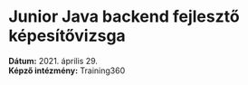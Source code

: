 # Junior Java backend fejlesztő képesítővizsga

**Dátum:** 2021. április 29.  
**Képző intézmény:** Training360
                     
